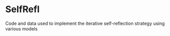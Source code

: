 # SelfRefl
Code and data used to implement the iterative self-reflection strategy using various models

